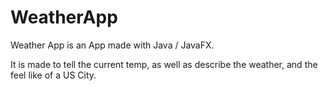 # WeatherApp
Weather App is an App made with Java / JavaFX.

It is made to tell the current temp, as well as describe the weather, and the feel like of a US City.

